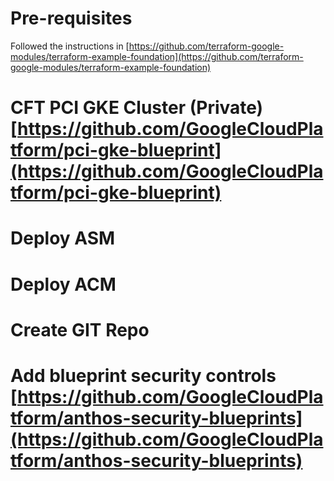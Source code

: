 # Pre-requisites

Followed the instructions in [https://github.com/terraform-google-modules/terraform-example-foundation](https://github.com/terraform-google-modules/terraform-example-foundation)

# CFT PCI GKE Cluster (Private) [https://github.com/GoogleCloudPlatform/pci-gke-blueprint](https://github.com/GoogleCloudPlatform/pci-gke-blueprint)
# Deploy ASM
# Deploy ACM
# Create GIT Repo
# Add blueprint security controls [https://github.com/GoogleCloudPlatform/anthos-security-blueprints](https://github.com/GoogleCloudPlatform/anthos-security-blueprints)
